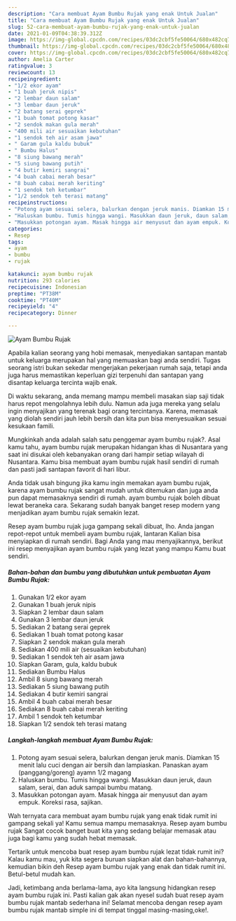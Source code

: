 ```yaml
---
description: "Cara membuat Ayam Bumbu Rujak yang enak Untuk Jualan"
title: "Cara membuat Ayam Bumbu Rujak yang enak Untuk Jualan"
slug: 52-cara-membuat-ayam-bumbu-rujak-yang-enak-untuk-jualan
date: 2021-01-09T04:38:39.312Z
image: https://img-global.cpcdn.com/recipes/03dc2cbf5fe50064/680x482cq70/ayam-bumbu-rujak-foto-resep-utama.jpg
thumbnail: https://img-global.cpcdn.com/recipes/03dc2cbf5fe50064/680x482cq70/ayam-bumbu-rujak-foto-resep-utama.jpg
cover: https://img-global.cpcdn.com/recipes/03dc2cbf5fe50064/680x482cq70/ayam-bumbu-rujak-foto-resep-utama.jpg
author: Amelia Carter
ratingvalue: 3
reviewcount: 13
recipeingredient:
- "1/2 ekor ayam"
- "1 buah jeruk nipis"
- "2 lembar daun salam"
- "3 lembar daun jeruk"
- "2 batang serai geprek"
- "1 buah tomat potong kasar"
- "2 sendok makan gula merah"
- "400 mili air sesuaikan kebutuhan"
- "1 sendok teh air asam jawa"
- " Garam gula kaldu bubuk"
- " Bumbu Halus"
- "8 siung bawang merah"
- "5 siung bawang putih"
- "4 butir kemiri sangrai"
- "4 buah cabai merah besar"
- "8 buah cabai merah keriting"
- "1 sendok teh ketumbar"
- "1/2 sendok teh terasi matang"
recipeinstructions:
- "Potong ayam sesuai selera, balurkan dengan jeruk manis. Diamkan 15 menit lalu cuci dengan air bersih dan lampiaskan. Panaskan ayam (panggang/goreng) ayamn 1/2 magang"
- "Haluskan bumbu. Tumis hingga wangi. Masukkan daun jeruk, daun salam, serai, dan aduk sampai bumbu matang."
- "Masukkan potongan ayam. Masak hingga air menyusut dan ayam empuk. Koreksi rasa, sajikan."
categories:
- Resep
tags:
- ayam
- bumbu
- rujak

katakunci: ayam bumbu rujak 
nutrition: 293 calories
recipecuisine: Indonesian
preptime: "PT38M"
cooktime: "PT40M"
recipeyield: "4"
recipecategory: Dinner

---
```



![Ayam Bumbu Rujak](https://img-global.cpcdn.com/recipes/03dc2cbf5fe50064/680x482cq70/ayam-bumbu-rujak-foto-resep-utama.jpg)

Apabila kalian seorang yang hobi memasak, menyediakan santapan mantab untuk keluarga merupakan hal yang memuaskan bagi anda sendiri. Tugas seorang istri bukan sekedar mengerjakan pekerjaan rumah saja, tetapi anda juga harus memastikan keperluan gizi terpenuhi dan santapan yang disantap keluarga tercinta wajib enak.

Di waktu  sekarang, anda memang mampu membeli masakan siap saji tidak harus repot mengolahnya lebih dulu. Namun ada juga mereka yang selalu ingin menyajikan yang terenak bagi orang tercintanya. Karena, memasak yang diolah sendiri jauh lebih bersih dan kita pun bisa menyesuaikan sesuai kesukaan famili. 



Mungkinkah anda adalah salah satu penggemar ayam bumbu rujak?. Asal kamu tahu, ayam bumbu rujak merupakan hidangan khas di Nusantara yang saat ini disukai oleh kebanyakan orang dari hampir setiap wilayah di Nusantara. Kamu bisa membuat ayam bumbu rujak hasil sendiri di rumah dan pasti jadi santapan favorit di hari libur.

Anda tidak usah bingung jika kamu ingin memakan ayam bumbu rujak, karena ayam bumbu rujak sangat mudah untuk ditemukan dan juga anda pun dapat memasaknya sendiri di rumah. ayam bumbu rujak boleh dibuat lewat beraneka cara. Sekarang sudah banyak banget resep modern yang menjadikan ayam bumbu rujak semakin lezat.

Resep ayam bumbu rujak juga gampang sekali dibuat, lho. Anda jangan repot-repot untuk membeli ayam bumbu rujak, lantaran Kalian bisa menyiapkan di rumah sendiri. Bagi Anda yang mau menyajikannya, berikut ini resep menyajikan ayam bumbu rujak yang lezat yang mampu Kamu buat sendiri.

<!--inarticleads1-->

##### Bahan-bahan dan bumbu yang dibutuhkan untuk pembuatan Ayam Bumbu Rujak:

1. Gunakan 1/2 ekor ayam
1. Gunakan 1 buah jeruk nipis
1. Siapkan 2 lembar daun salam
1. Gunakan 3 lembar daun jeruk
1. Sediakan 2 batang serai geprek
1. Sediakan 1 buah tomat potong kasar
1. Siapkan 2 sendok makan gula merah
1. Sediakan 400 mili air (sesuaikan kebutuhan)
1. Sediakan 1 sendok teh air asam jawa
1. Siapkan  Garam, gula, kaldu bubuk
1. Sediakan  Bumbu Halus
1. Ambil 8 siung bawang merah
1. Sediakan 5 siung bawang putih
1. Sediakan 4 butir kemiri sangrai
1. Ambil 4 buah cabai merah besar
1. Sediakan 8 buah cabai merah keriting
1. Ambil 1 sendok teh ketumbar
1. Siapkan 1/2 sendok teh terasi matang




<!--inarticleads2-->

##### Langkah-langkah membuat Ayam Bumbu Rujak:

1. Potong ayam sesuai selera, balurkan dengan jeruk manis. Diamkan 15 menit lalu cuci dengan air bersih dan lampiaskan. Panaskan ayam (panggang/goreng) ayamn 1/2 magang
1. Haluskan bumbu. Tumis hingga wangi. Masukkan daun jeruk, daun salam, serai, dan aduk sampai bumbu matang.
1. Masukkan potongan ayam. Masak hingga air menyusut dan ayam empuk. Koreksi rasa, sajikan.




Wah ternyata cara membuat ayam bumbu rujak yang enak tidak rumit ini gampang sekali ya! Kamu semua mampu memasaknya. Resep ayam bumbu rujak Sangat cocok banget buat kita yang sedang belajar memasak atau juga bagi kamu yang sudah hebat memasak.

Tertarik untuk mencoba buat resep ayam bumbu rujak lezat tidak rumit ini? Kalau kamu mau, yuk kita segera buruan siapkan alat dan bahan-bahannya, kemudian bikin deh Resep ayam bumbu rujak yang enak dan tidak rumit ini. Betul-betul mudah kan. 

Jadi, ketimbang anda berlama-lama, ayo kita langsung hidangkan resep ayam bumbu rujak ini. Pasti kalian gak akan nyesel sudah buat resep ayam bumbu rujak mantab sederhana ini! Selamat mencoba dengan resep ayam bumbu rujak mantab simple ini di tempat tinggal masing-masing,oke!.


